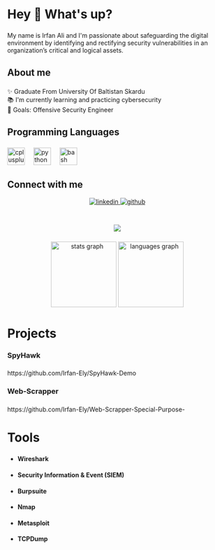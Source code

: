 <h1 align="left">Hey 👋 What's up?</h1>

###

<p align="left">My name is Irfan Ali and I'm passionate about safeguarding the digital environment by identifying and rectifying security vulnerabilities in an organization’s critical and logical assets.</p>

###

<h2 align="left">About me</h2>

###

<p align="left">✨ Graduate From University Of Baltistan Skardu<br>📚 I'm currently learning and practicing cybersecurity<br>🎯 Goals: Offensive Security Engineer</p>

###

<h2 align="left">Programming Languages</h2>

###

<div align="left">
  <img src="https://cdn.jsdelivr.net/gh/devicons/devicon/icons/cplusplus/cplusplus-original.svg" height="40" alt="cplusplus logo"  />
  <img width="12" />
  <img src="https://cdn.jsdelivr.net/gh/devicons/devicon/icons/python/python-original.svg" height="40" alt="python logo"  />
  <img width="12" />
  <img src="https://cdn.jsdelivr.net/gh/devicons/devicon/icons/bash/bash-original.svg" height="40" alt="bash logo"  />
</div>

###
## Connect with me  
<div align="center">
<a href="https://linkedin.com/in/erfan-aly" target="_blank">
<img src=https://img.shields.io/badge/linkedin-%231E77B5.svg?&style=for-the-badge&logo=linkedin&logoColor=white alt=linkedin style="margin-bottom: 5px;" />
</a>
<a href="https://github.com/Irfan-Ely" target="_blank">
<img src=https://img.shields.io/badge/github-%2324292e.svg?&style=for-the-badge&logo=github&logoColor=white alt=github style="margin-bottom: 5px;" />
</a>  
</div>  
  

<br/>  

###

<div align="center">
  <img src="https://visitor-badge.laobi.icu/badge?page_id=irfan-ely.irfan-ely&"  />
</div>

###

<div align="center">
  <img src="https://github-readme-stats.vercel.app/api?username=irfan-ely&hide_title=false&hide_rank=false&show_icons=true&include_all_commits=true&count_private=true&disable_animations=false&theme=dracula&locale=en&hide_border=false&order=1" height="150" alt="stats graph"  />
  <img src="https://github-readme-stats.vercel.app/api/top-langs?username=irfan-ely&locale=en&hide_title=false&layout=compact&card_width=320&langs_count=5&theme=dracula&hide_border=false&order=2" height="150" alt="languages graph"  />
</div>

###

<h1 align="left">Projects</h1>

###

<h3 align="left">SpyHawk</h3>

###

<p align="left">https://github.com/Irfan-Ely/SpyHawk-Demo</p>

###

<h3 align="left">Web-Scrapper</h3>

###

<p align="left">https://github.com/Irfan-Ely/Web-Scrapper-Special-Purpose-</p>


###

<h1 align="left">Tools</h1>

###
<ul>
<li><h4 align="left">Wireshark</h4></li>
<li><h4 align="left">Security Information & Event (SIEM)</h4></li>
<li><h4 align="left">Burpsuite</h4></li>
<li><h4 align="left">Nmap</h4></li>
<li><h4 align="left">Metasploit</h4></li>
<li><h4 align="left">TCPDump</h4></li>
</ul>

###


